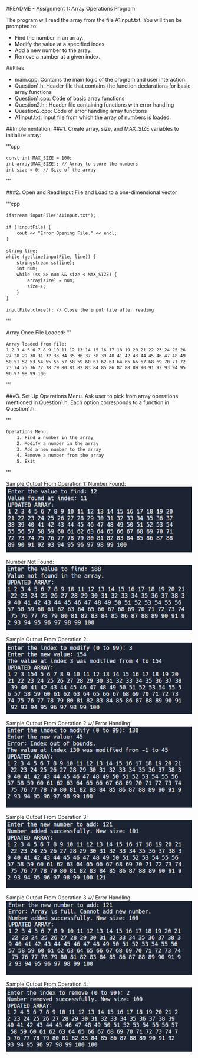 #README - Assignment 1: Array Operations Program 

The program will read the array from the file A1input.txt. You will then be prompted to:
- Find the number in an array. 
- Modify the value at a specified index.
- Add a new number to the array.
- Remove a number at a given index.

##Files
- main.cpp: Contains the main logic of the program and user interaction.
- Question1.h: Header file that contains the function declarations for basic array functions
- Question1.cpp: Code of basic array functions
- Question2.h : Header file containing functions with error handling
- Question2.cpp: Code of error handling array functions
- A1input.txt: Input file from which the array of numbers is loaded.

##Implementation:
###1. Create array, size, and MAX_SIZE variables to initialize array:

'''cpp

    const int MAX_SIZE = 100;
    int array[MAX_SIZE]; // Array to store the numbers
    int size = 0; // Size of the array

'''

###2. Open and Read Input File and Load to a one-dimensional vector

'''cpp

    ifstream inputFile("A1input.txt");

    if (!inputFile) {
	    cout << "Error Opening File." << endl;
    }

    string line;
    while (getline(inputFile, line)) {
        stringstream ss(line);
        int num;
        while (ss >> num && size < MAX_SIZE) {
            array[size] = num;
            size++;
        }
    }

    inputFile.close(); // Close the input file after reading
'''

Array Once File Loaded:
'''

    Array loaded from file:
    1 2 3 4 5 6 7 8 9 10 11 12 13 14 15 16 17 18 19 20 21 22 23 24 25 26 27 28 29 30 31 32 33 34 35 36 37 38 39 40 41 42 43 44 45 46 47 48 49 50 51 52 53 54 55 56 57 58 59 60 61 62 63 64 65 66 67 68 69 70 71 72 73 74 75 76 77 78 79 80 81 82 83 84 85 86 87 88 89 90 91 92 93 94 95 96 97 98 99 100 

'''

###3. Set Up Operations Menu. Ask user to pick from array operations mentioned in Question1.h. Each option corresponds to a function in Question1.h.

'''

    Operations Menu:
        1. Find a number in the array
        2. Modify a number in the array
        3. Add a new number to the array
        4. Remove a number from the array
        5. Exit
'''

Sample Output From Operation 1:
Number Found:
![Array Diagram](SAMPLEOUTPUT1.png)

Number Not Found:
![Array Diagram](SAMPLEOUTPUT1B.png)


Sample Output From Operation 2:
![Array Diagram](SAMPLEOUTPUT2.png)


Sample Output From Operation 2 w/ Error Handling:
![Array Diagram](SAMPLEOUTPUT2B.png)

Sample Output From Operation 3:
![Array Diagram](SAMPLEOUTPUT3.png)

Sample Output From Operation 3 w/ Error Handling:
![Array Diagram](SAMPLEOUTPUT3B.png)

Sample Output From Operation 4:
![Array Diagram](SAMPLEOUTPUT4.png)


